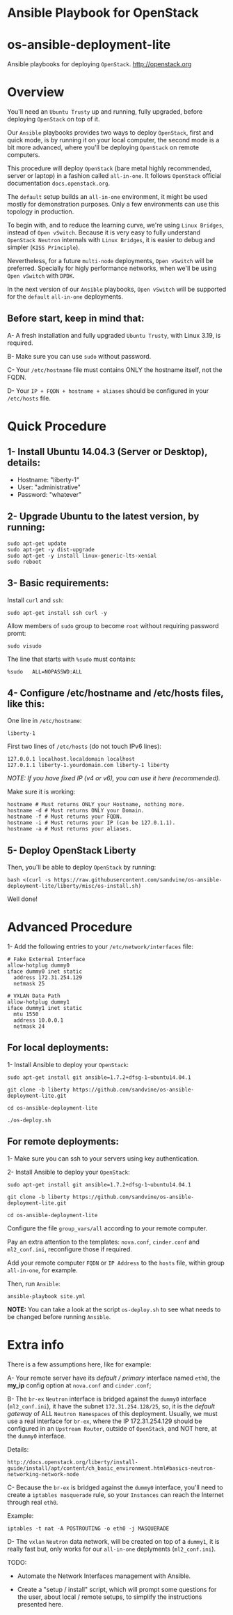 ﻿# Ansible Playbook for OpenStack

# os-ansible-deployment-lite

Ansible playbooks for deploying `OpenStack`.  http://openstack.org

# Overview

You'll need an `Ubuntu Trusty` up and running, fully upgraded, before deploying `OpenStack` on top of it.

Our `Ansible` playbooks provides two ways to deploy `OpenStack`, first and quick mode, is by running it on your local computer, the second mode is a bit more advanced, where you'll be deploying `OpenStack` on remote computers.

This procedure will deploy `OpenStack` (bare metal highly recommended, server or laptop) in a fashion called `all-in-one`. It follows `OpenStack` official documentation `docs.openstack.org`.

The `default` setup builds an `all-in-one` environment, it might be used mostly for demonstration purposes. Only a few environments can use this topology in production.

To begin with, and to reduce the learning curve, we're using `Linux Bridges`, instead of `Open vSwitch`. Because it is very easy to fully understand `OpenStack Neutron` internals with `Linux Bridges`, it is easier to debug and simpler (`KISS Principle`).

Nevertheless, for a future `multi-node` deployments, `Open vSwitch` will be preferred. Specially for higly performance networks, when we'll be using `Open vSwitch` with `DPDK`.

In the next version of our `Ansible` playbooks, `Open vSwitch` will be supported for the `default` `all-in-one` deployments.

## Before start, keep in mind that:

A- A fresh installation and fully upgraded `Ubuntu Trusty`, with Linux 3.19, is required.

B- Make sure you can use `sudo` without password.

C- Your `/etc/hostname` file must contains ONLY the hostname itself, not the FQDN.

D- Your `IP + FQDN + hostname + aliases` should be configured in your `/etc/hosts` file.

# Quick Procedure

## 1- Install Ubuntu 14.04.3 (Server or Desktop), details:

* Hostname: "liberty-1"
* User: "administrative"
* Password: "whatever"

## 2- Upgrade Ubuntu to the latest version, by running:

    sudo apt-get update
    sudo apt-get -y dist-upgrade
    sudo apt-get -y install linux-generic-lts-xenial
    sudo reboot

## 3- Basic requirements:

Install `curl` and `ssh`:

    sudo apt-get install ssh curl -y

Allow members of `sudo` group to become `root` without requiring password promt:

    sudo visudo

The line that starts with `%sudo` must contains:

    %sudo   ALL=NOPASSWD:ALL

## 4- Configure /etc/hostname and /etc/hosts files, like this:

One line in `/etc/hostname`:

    liberty-1

First two lines of `/etc/hosts` (do not touch IPv6 lines):

    127.0.0.1 localhost.localdomain localhost
    127.0.1.1 liberty-1.yourdomain.com liberty-1 liberty

*NOTE: If you have fixed IP (v4 or v6), you can use it here (recommended).*

Make sure it is working:

    hostname # Must returns ONLY your Hostname, nothing more.
    hostname -d # Must returns ONLY your Domain.
    hostname -f # Must returns your FQDN.
    hostname -i # Must returns your IP (can be 127.0.1.1).
    hostname -a # Must returns your aliases.

## 5- Deploy OpenStack Liberty

Then, you'll be able to deploy `OpenStack` by running:

    bash <(curl -s https://raw.githubusercontent.com/sandvine/os-ansible-deployment-lite/liberty/misc/os-install.sh)

Well done!

# Advanced Procedure

1- Add the following entries to your `/etc/network/interfaces` file:

    # Fake External Interface
    allow-hotplug dummy0
    iface dummy0 inet static
      address 172.31.254.129
      netmask 25

    # VXLAN Data Path
    allow-hotplug dummy1
    iface dummy1 inet static
      mtu 1550
      address 10.0.0.1
      netmask 24

## For local deployments:

1- Install Ansible to deploy your `OpenStack`:

    sudo apt-get install git ansible=1.7.2+dfsg-1~ubuntu14.04.1

    git clone -b liberty https://github.com/sandvine/os-ansible-deployment-lite.git

    cd os-ansible-deployment-lite

    ./os-deploy.sh

## For remote deployments:

1- Make sure you can ssh to your servers using key authentication.

2- Install Ansible to deploy your `OpenStack`:

    sudo apt-get install git ansible=1.7.2+dfsg-1~ubuntu14.04.1

    git clone -b liberty https://github.com/sandvine/os-ansible-deployment-lite.git

    cd os-ansible-deployment-lite

Configure the file `group_vars/all` according to your remote computer.

Pay an extra attention to the templates: `nova.conf`, `cinder.conf` and `ml2_conf.ini`, reconfigure those if required.

Add your remote computer `FQDN` or `IP Address` to the `hosts` file, within group `all-in-one`, for example.

Then, run `Ansible`:

    ansible-playbook site.yml

**NOTE:** You can take a look at the script `os-deploy.sh` to see what needs to be changed before running `Ansible`.

# Extra info

There is a few assumptions here, like for example:

A- Your remote server have its *default / primary* interface named `eth0`, the **my_ip** config option at `nova.conf` and `cinder.conf`;

B- The `br-ex` `Neutron` interface is bridged against the `dummy0` interface (`ml2_conf.ini`), it have the subnet `172.31.254.128/25`, so, it is the *default gateway* of ALL `Neutron Namespaces` of this deployment. Usually, we must use a real interface for `br-ex`, where the IP 172.31.254.129 should be configured in an `Upstream Router`, outside of `OpenStack`, and NOT here, at the `dummy0` interface.

Details:

    http://docs.openstack.org/liberty/install-guide/install/apt/content/ch_basic_environment.html#basics-neutron-networking-network-node

C- Because the `br-ex` is bridged against the `dummy0` interface, you'll need to create a `iptables masquerade` rule, so your `Instances` can reach the Internet through real `eth0`.

Example:

    iptables -t nat -A POSTROUTING -o eth0 -j MASQUERADE

D- The `vxlan` `Neutron` data network, will be created on top of a `dummy1`, it is really fast but, only works for our `all-in-one` deplyments (`ml2_conf.ini`).

TODO:

- Automate the Network Interfaces management with Ansible.

- Create a "setup / install" script, which will prompt some questions for the user, about local / remote setups, to simplify the instructions presented here.
